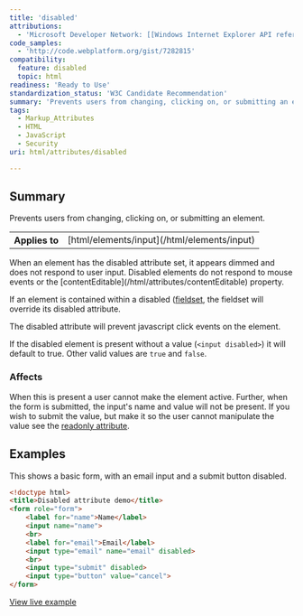 ```yaml
---
title: 'disabled'
attributions:
  - 'Microsoft Developer Network: [[Windows Internet Explorer API reference](http://msdn.microsoft.com/en-us/library/ie/hh828809%28v=vs.85%29.aspx) Article]'
code_samples:
  - 'http://code.webplatform.org/gist/7282815'
compatibility:
  feature: disabled
  topic: html
readiness: 'Ready to Use'
standardization_status: 'W3C Candidate Recommendation'
summary: 'Prevents users from changing, clicking on, or submitting an element.'
tags:
  - Markup_Attributes
  - HTML
  - JavaScript
  - Security
uri: html/attributes/disabled

---
```

## Summary

Prevents users from changing, clicking on, or submitting an element.

<table class="wikitable">
<tr>
<th>
Applies to

</th>
<td>
[html/elements/input](/html/elements/input)

</td>
</tr>
</table>
When an element has the disabled attribute set, it appears dimmed and does not respond to user input. Disabled elements do not respond to mouse events or the [contentEditable](/html/attributes/contentEditable) property.

If an element is contained within a disabled ([fieldset](/html/elements/fieldset), the fieldset will override its disabled attribute.

The disabled attribute will prevent javascript click events on the element.

If the disabled element is present without a value (`<input disabled>`) it will default to true. Other valid values are `true` and `false`.

### Affects

When this is present a user cannot make the element active. Further, when the form is submitted, the input's name and value will not be present. If you wish to submit the value, but make it so the user cannot manipulate the value see the [readonly attribute](/html/attributes/readonly).

## Examples

This shows a basic form, with an email input and a submit button disabled.

``` html
<!doctype html>
<title>Disabled attribute demo</title>
<form role="form">
    <label for="name">Name</label>
    <input name="name">
    <br>
    <label for="email">Email</label>
    <input type="email" name="email" disabled>
    <br>
    <input type="submit" disabled>
    <input type="button" value="cancel">
</form>
```

[View live example](http://code.webplatform.org/gist/7282815)

